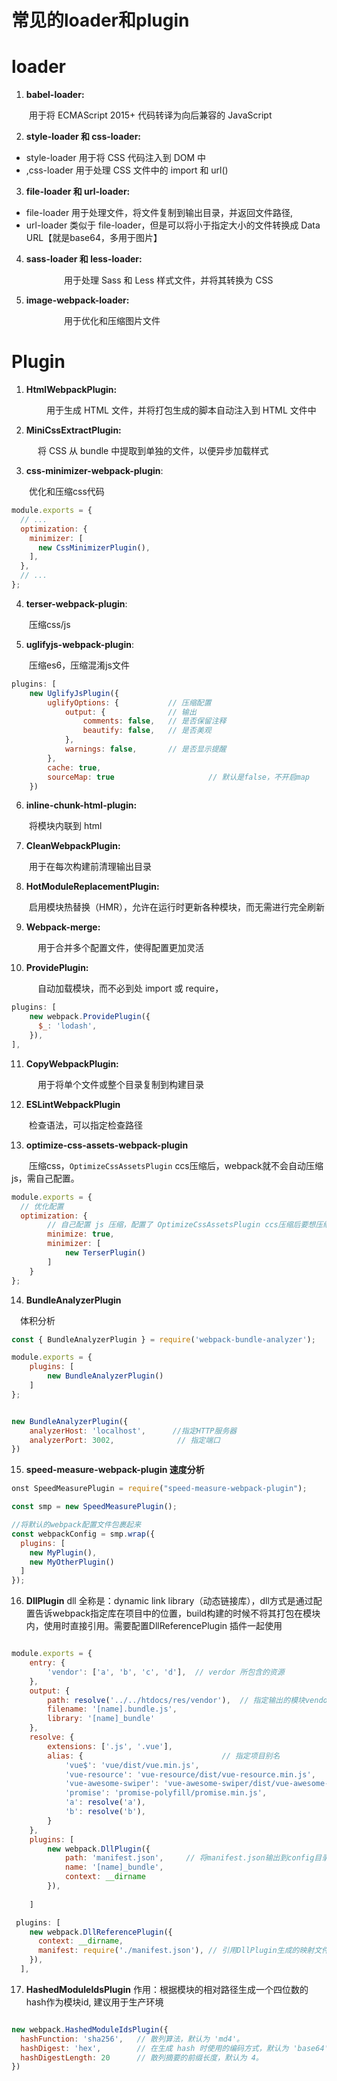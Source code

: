 # 常见的loader和plugin
# loader
1. **babel-loader:**

  用于将 ECMAScript 2015+ 代码转译为向后兼容的 JavaScript

2. **style-loader 和 css-loader:**

* style-loader 用于将 CSS 代码注入到 DOM 中
* ,css-loader 用于处理 CSS 文件中的 import 和 url()
3. **file-loader 和 url-loader:**
* file-loader 用于处理文件，将文件复制到输出目录，并返回文件路径,
* url-loader 类似于 file-loader，但是可以将小于指定大小的文件转换成 Data URL【就是base64，多用于图片】
4. **sass-loader 和 less-loader:**

      用于处理 Sass 和 Less 样式文件，并将其转换为 CSS

5. **image-webpack-loader:**

      用于优化和压缩图片文件
# Plugin

1. **HtmlWebpackPlugin:**

    用于生成 HTML 文件，并将打包生成的脚本自动注入到 HTML 文件中

2. **MiniCssExtractPlugin:**

   将 CSS 从 bundle 中提取到单独的文件，以便异步加载样式

3. **css-minimizer-webpack-plugin**:

  优化和压缩css代码

```javascript
module.exports = {
  // ...
  optimization: {
    minimizer: [
      new CssMinimizerPlugin(),
    ],
  },
  // ...
};
```


4. **terser-webpack-plugin**:

  压缩css/js

5. **uglifyjs-webpack-plugin**:

  压缩es6，压缩混淆js文件

```javascript
plugins: [		
    new UglifyJsPlugin({
        uglifyOptions: {           // 压缩配置
	        output: {              // 输出
	            comments: false,   // 是否保留注释
	            beautify: false,   // 是否美观
	        },
	        warnings: false,       // 是否显示提醒    
		},
	    cache: true,
	    sourceMap: true                     // 默认是false，不开启map
    })

```


6. **inline-chunk-html-plugin:**

  将模块内联到 html

7. **CleanWebpackPlugin:**

  用于在每次构建前清理输出目录

8. **HotModuleReplacementPlugin:**

  启用模块热替换（HMR），允许在运行时更新各种模块，而无需进行完全刷新

9. **Webpack-merge:**

   用于合并多个配置文件，使得配置更加灵活

10. **ProvidePlugin:**

   自动加载模块，而不必到处 import 或 require，

```javascript
plugins: [
    new webpack.ProvidePlugin({
      $_: 'lodash',
    }),
],
```


11. **CopyWebpackPlugin:**

   用于将单个文件或整个目录复制到构建目录

12. **ESLintWebpackPlugin**

  检查语法，可以指定检查路径

13. **optimize-css-assets-webpack-plugin**

  压缩css，`OptimizeCssAssetsPlugin` ccs压缩后，webpack就不会自动压缩js，需自己配置。

```javascript
module.exports = {
  // 优化配置
  optimization: {
        // 自己配置 js 压缩，配置了 OptimizeCssAssetsPlugin ccs压缩后要想压缩js，必须配置此处
        minimize: true,
        minimizer: [
            new TerserPlugin()
        ]
    }
};

```


14. **BundleAnalyzerPlugin**

 体积分析

```javascript
const { BundleAnalyzerPlugin } = require('webpack-bundle-analyzer');

module.exports = {
    plugins: [
        new BundleAnalyzerPlugin()
    ]
};


new BundleAnalyzerPlugin({
	analyzerHost: 'localhost',      //指定HTTP服务器
	analyzerPort: 3002,              // 指定端口
})
```
15. **speed-measure-webpack-plugin 速度分析**

```javascript
onst SpeedMeasurePlugin = require("speed-measure-webpack-plugin");

const smp = new SpeedMeasurePlugin();

//将默认的webpack配置文件包裹起来
const webpackConfig = smp.wrap({
  plugins: [
    new MyPlugin(),
    new MyOtherPlugin()
  ]
});

```
16. **DllPlugin**
dll 全称是：dynamic link library（动态链接库），dll方式是通过配置告诉webpack指定库在项目中的位置，build构建的时候不将其打包在模块内，使用时直接引用。需要配置DllReferencePlugin 插件一起使用

```javascript

module.exports = {
    entry: {
        'vendor': ['a', 'b', 'c', 'd'],  // verdor 所包含的资源       
    },
    output: {
        path: resolve('../../htdocs/res/vendor'),  // 指定输出的模块vendor路径
        filename: '[name].bundle.js',
        library: '[name]_bundle'
    },
    resolve: {       
        extensions: ['.js', '.vue'],
        alias: {                               // 指定项目别名
            'vue$': 'vue/dist/vue.min.js',
            'vue-resource': 'vue-resource/dist/vue-resource.min.js',
            'vue-awesome-swiper': 'vue-awesome-swiper/dist/vue-awesome-swiper.min.js',
            'promise': 'promise-polyfill/promise.min.js',
            'a': resolve('a'),	   
            'b': resolve('b'),            
        }
    },
    plugins: [
        new webpack.DllPlugin({
            path: 'manifest.json',     // 将manifest.json输出到config目录下 
            name: '[name]_bundle',
            context: __dirname
        }),  
    
    ]

```
```javascript
 plugins: [
    new webpack.DllReferencePlugin({
      context: __dirname,
      manifest: require('./manifest.json'), // 引用DllPlugin生成的映射文件
    }),
  ],

```
17. **HashedModuleIdsPlugin**
作用：根据模块的相对路径生成一个四位数的hash作为模块id, 建议用于生产环境

```javascript

new webpack.HashedModuleIdsPlugin({
  hashFunction: 'sha256',   // 散列算法，默认为 'md4'。
  hashDigest: 'hex',        // 在生成 hash 时使用的编码方式，默认为 'base64'
  hashDigestLength: 20      // 散列摘要的前缀长度，默认为 4。
})

```
